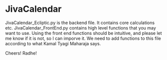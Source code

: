 # JivaCalendar

JivaCalendar_Ecliptic.py is the backend file. It contains core calculations etc.
JivaCalendar_FrontEnd.py contains high level functions that you may want to use. Using the front end functions should be intuitive, 
and please let me know if it is not, so I can imporve it. We need to add functions to this file according to what Kamal Tyagi Maharaja says.

Cheers! Radhe!
